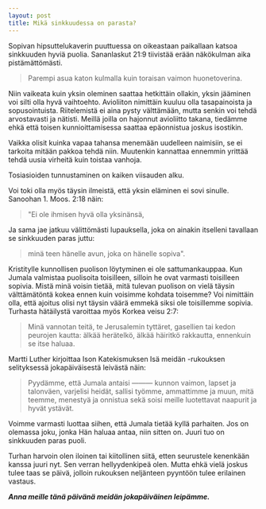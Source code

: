 ```yaml
---
layout: post
title: Mikä sinkkuudessa on parasta?
---
```


Sopivan hipsuttelukaverin puuttuessa on oikeastaan paikallaan katsoa sinkkuuden hyviä puolia. Sananlaskut 21:9 tiivistää erään näkökulman aika pistämättömästi.

> Parempi asua katon kulmalla kuin toraisan vaimon huonetoverina.

Niin vaikeata kuin yksin oleminen saattaa hetkittäin ollakin, yksin jääminen voi silti olla hyvä vaihtoehto. Avioliiton nimittäin kuuluu olla tasapainoista ja sopusointuista. Riitelemistä ei aina pysty välttämään, mutta senkin voi tehdä arvostavasti ja nätisti. Meillä joilla on hajonnut avioliitto takana, tiedämme ehkä että toisen kunnioittamisessa saattaa epäonnistua joskus isostikin.

Vaikka olisit kuinka vapaa tahansa menemään uudelleen naimisiin, se ei tarkoita mitään pakkoa tehdä niin. Muutenkin kannattaa ennemmin yrittää tehdä uusia virheitä kuin toistaa vanhoja.

Tosiasioiden tunnustaminen on kaiken viisauden alku.

Voi toki olla myös täysin ilmeistä, että yksin eläminen ei sovi sinulle. Sanoohan 1\. Moos. 2:18 näin:

> "Ei ole ihmisen hyvä olla yksinänsä,

Ja sama jae jatkuu välittömästi lupauksella, joka on ainakin itselleni tavallaan se sinkkuuden paras juttu:

> minä teen hänelle avun, joka on hänelle sopiva".

Kristitylle kunnollisen puolison löytyminen ei ole sattumankauppaa. Kun Jumala valmistaa puolisoita toisilleen, silloin he ovat varmasti toisilleen sopivia. Mistä minä voisin tietää, mitä tulevan puolison on vielä täysin välttämätöntä kokea ennen kuin voisimme kohdata toisemme? Voi nimittäin olla, että ajoitus olisi nyt täysin väärä emmekä siksi ole toisillemme sopivia. Turhasta hätäilystä varoittaa myös Korkea veisu 2:7:

> Minä vannotan teitä, te Jerusalemin tyttäret,
gasellien tai kedon peurojen kautta:
älkää herätelkö, älkää häiritkö rakkautta,
ennenkuin se itse haluaa.

Martti Luther kirjoittaa Ison Katekismuksen Isä meidän -rukouksen selityksessä jokapäiväisestä leivästä näin:

> Pyydämme, että Jumala antaisi ——— kunnon vaimon, lapset ja talonväen, varjelisi heidät, sallisi työmme, ammattimme ja muun, mitä teemme, menestyä ja onnistua sekä soisi meille luotettavat naapurit ja hyvät ystävät.

Voimme varmasti luottaa siihen, että Jumala tietää kyllä parhaiten. Jos on olemassa joku, jonka Hän haluaa antaa, niin sitten on. Juuri tuo on sinkkuuden paras puoli.

Turhan harvoin olen iloinen tai kiitollinen siitä, etten seurustele kenenkään kanssa juuri nyt. Sen verran hellyydenkipeä olen. Mutta ehkä vielä joskus tulee taas se päivä, jolloin rukouksen neljänteen pyyntöön tulee erilainen vastaus.

**_Anna meille tänä päivänä meidän jokapäiväinen leipämme._**
